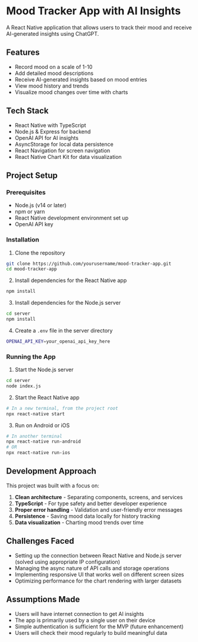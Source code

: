 # Mood Tracker App with AI Insights

A React Native application that allows users to track their mood and receive AI-generated insights using ChatGPT.

## Features

- Record mood on a scale of 1-10
- Add detailed mood descriptions
- Receive AI-generated insights based on mood entries
- View mood history and trends
- Visualize mood changes over time with charts

## Tech Stack

- React Native with TypeScript
- Node.js & Express for backend
- OpenAI API for AI insights
- AsyncStorage for local data persistence
- React Navigation for screen navigation
- React Native Chart Kit for data visualization

## Project Setup

### Prerequisites

- Node.js (v14 or later)
- npm or yarn
- React Native development environment set up
- OpenAI API key

### Installation

1. Clone the repository
```bash
git clone https://github.com/yourusername/mood-tracker-app.git
cd mood-tracker-app
```

2. Install dependencies for the React Native app
```bash
npm install
```

3. Install dependencies for the Node.js server
```bash
cd server
npm install
```

4. Create a `.env` file in the server directory
```bash
OPENAI_API_KEY=your_openai_api_key_here
```

### Running the App

1. Start the Node.js server
```bash
cd server
node index.js
```

2. Start the React Native app
```bash
# In a new terminal, from the project root
npx react-native start
```

3. Run on Android or iOS
```bash
# In another terminal
npx react-native run-android
# OR
npx react-native run-ios
```

## Development Approach

This project was built with a focus on:

1. **Clean architecture** - Separating components, screens, and services
2. **TypeScript** - For type safety and better developer experience
3. **Proper error handling** - Validation and user-friendly error messages
4. **Persistence** - Saving mood data locally for history tracking
5. **Data visualization** - Charting mood trends over time

## Challenges Faced

- Setting up the connection between React Native and Node.js server (solved using appropriate IP configuration)
- Managing the async nature of API calls and storage operations
- Implementing responsive UI that works well on different screen sizes
- Optimizing performance for the chart rendering with larger datasets

## Assumptions Made

- Users will have internet connection to get AI insights
- The app is primarily used by a single user on their device
- Simple authentication is sufficient for the MVP (future enhancement)
- Users will check their mood regularly to build meaningful data
